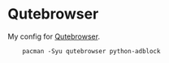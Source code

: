 # Qutebrowser

My config for [Qutebrowser](https://qutebrowser.org).

```
    pacman -Syu qutebrowser python-adblock
```
